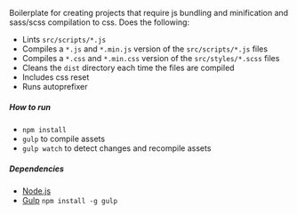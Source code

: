Boilerplate for creating projects that require js bundling and minification and sass/scss compilation to css. Does the following:

* Lints `src/scripts/*.js`
* Compiles a `*.js` and `*.min.js` version of the `src/scripts/*.js` files
* Compiles a `*.css` and `*.min.css` version of the `src/styles/*.scss` files
* Cleans the `dist` directory each time the files are compiled
* Includes css reset
* Runs autoprefixer

##### How to run
* `npm install`
* `gulp` to compile assets
* `gulp watch` to detect changes and recompile assets

##### Dependencies

* [Node.js](http://nodejs.org)
* [Gulp](http://gulpjs.com) `npm install -g gulp`